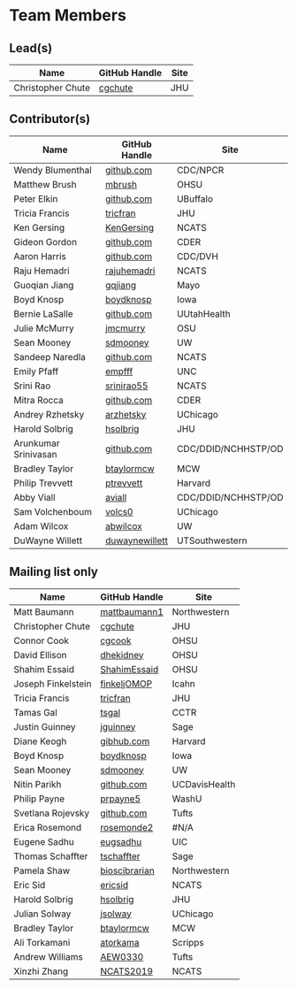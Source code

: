 # Team Members

## Lead(s)
Name | GitHub Handle | Site
-- | -- | --
Christopher Chute | [cgchute](https://github.com/cgchute) | JHU

## Contributor(s)
Name | GitHub Handle | Site
-- | -- | --
Wendy Blumenthal | [github.com](http://github.com) | CDC/NPCR
Matthew Brush | [mbrush](http://github.com/mbrush) | OHSU
Peter Elkin | [github.com](http://github.com) | UBuffalo
Tricia Francis | [tricfran](http://github.com/tricfran) | JHU
Ken Gersing | [KenGersing](https://github.com/KenGersing) | NCATS
Gideon Gordon | [github.com](http://github.com) | CDER
Aaron Harris | [github.com](http://github.com) | CDC/DVH
Raju Hemadri | [rajuhemadri](https://github.com/rajuhemadri) | NCATS
Guoqian Jiang | [gqjiang](https://github.com/gqjiang) | Mayo
Boyd Knosp | [boydknosp](http://github.com/boydknosp) | Iowa
Bernie LaSalle | [github.com](http://github.com) | UUtahHealth
Julie McMurry | [jmcmurry](http://github.com/jmcmurry) | OSU
Sean Mooney | [sdmooney](http://github.com/sdmooney) | UW
Sandeep Naredla | [github.com](http://github.com) | NCATS
Emily Pfaff | [empfff](http://github.com/empfff) | UNC
Srini Rao | [srinirao55](http://github.com/srinirao55) | NCATS
Mitra Rocca | [github.com](http://github.com) | CDER
Andrey Rzhetsky | [arzhetsky](http://github.com/arzhetsky) | UChicago
Harold Solbrig | [hsolbrig](http://github.com/hsolbrig) | JHU
Arunkumar Srinivasan | [github.com](http://github.com) | CDC/DDID/NCHHSTP/OD
Bradley Taylor | [btaylormcw](https://github.com/btaylormcw) | MCW
Philip Trevvett | [ptrevvett](https://github.com/ptrevvett) | Harvard
Abby Viall | [aviall](https://github.com/aviall) | CDC/DDID/NCHHSTP/OD
Sam Volchenboum | [volcs0](https://github.com/volcs0) | UChicago
Adam Wilcox | [abwilcox](http://github.com/abwilcox) | UW
DuWayne Willett | [duwaynewillett](https://github.com/duwaynewillett) | UTSouthwestern

## Mailing list only
Name | GitHub Handle | Site
-- | -- | --
Matt Baumann | [mattbaumann1](http://github.com/mattbaumann1) | Northwestern
Christopher Chute | [cgchute](https://github.com/cgchute) | JHU
Connor Cook | [cgcook](https://github.com/cgcook) | OHSU
David Ellison | [dhekidney](http://github.com/dhekidney) | OHSU
Shahim Essaid | [ShahimEssaid](http://github.com/ShahimEssaid) | OHSU
Joseph Finkelstein | [finkeljOMOP](http://github.com/finkeljOMOP) | Icahn
Tricia Francis | [tricfran](http://github.com/tricfran) | JHU
Tamas Gal | [tsgal](https://github.com/tsgal) | CCTR
Justin Guinney | [jguinney](http://github.com/jguinney) | Sage
Diane Keogh | [gibhub.com](http://gibhub.com) | Harvard
Boyd Knosp | [boydknosp](http://github.com/boydknosp) | Iowa
Sean Mooney | [sdmooney](http://github.com/sdmooney) | UW
Nitin Parikh | [github.com](http://github.com) | UCDavisHealth
Philip Payne | [prpayne5](http://github.com/prpayne5) | WashU
Svetlana Rojevsky | [github.com](http://github.com) | Tufts
Erica Rosemond | [rosemonde2](http://github.com/rosemonde2) | #N/A
Eugene Sadhu | [eugsadhu](https://github.com/eugsadhu) | UIC
Thomas Schaffter | [tschaffter](https://github.com/tschaffter) | Sage
Pamela Shaw | [bioscibrarian](https://github.com/bioscibrarian) | Northwestern
Eric Sid | [ericsid](https://github.com/ericsid) | NCATS
Harold Solbrig | [hsolbrig](http://github.com/hsolbrig) | JHU
Julian Solway | [jsolway](http://github.com/jsolway) | UChicago
Bradley Taylor | [btaylormcw](https://github.com/btaylormcw) | MCW
Ali Torkamani | [atorkama](https://github.com/atorkama) | Scripps
Andrew Williams | [AEW0330](http://github.com/AEW0330) | Tufts
Xinzhi Zhang | [NCATS2019](https://github.com/NCATS2019) | NCATS

